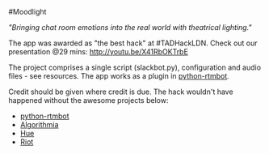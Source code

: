 #Moodlight

_"Bringing chat room emotions into the real world with theatrical lighting."_

The app was awarded as "the best hack" at #TADHackLDN. Check out our presentation @29 mins: http://youtu.be/X41RbOKTrbE

The project comprises a single script (slackbot.py), configuration and audio files - see resources. The app works as a plugin in [python-rtmbot](https://github.com/slackhq/python-rtmbot).

Credit should be given where credit is due. The hack wouldn't have happened without the awesome projects below:
* [python-rtmbot](https://github.com/slackhq/python-rtmbot)
* [Algorithmia](https://algorithmia.com)
* [Hue](http://www2.meethue.com)
* [Riot](https://riot.im)
